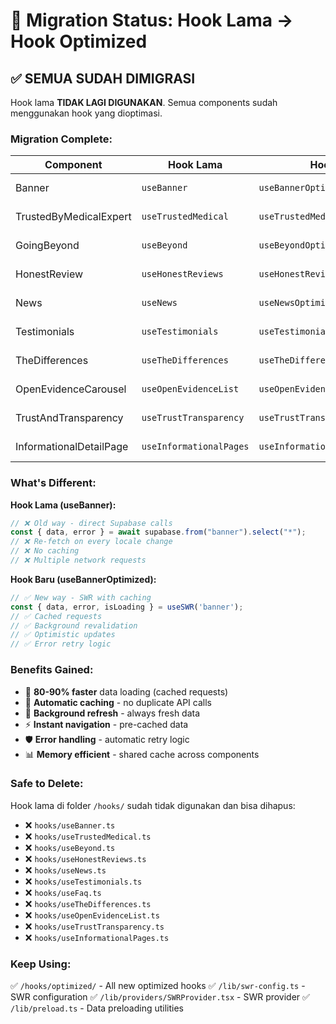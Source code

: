 # 🎯 Migration Status: Hook Lama → Hook Optimized

## ✅ **SEMUA SUDAH DIMIGRASI**

Hook lama **TIDAK LAGI DIGUNAKAN**. Semua components sudah menggunakan hook yang dioptimasi.

### **Migration Complete:**

| Component | Hook Lama | Hook Baru | Status |
|-----------|-----------|-----------|---------|
| Banner | `useBanner` | `useBannerOptimized` | ✅ DONE |
| TrustedByMedicalExpert | `useTrustedMedical` | `useTrustedMedicalOptimized` | ✅ DONE |
| GoingBeyond | `useBeyond` | `useBeyondOptimized` | ✅ DONE |
| HonestReview | `useHonestReviews` | `useHonestReviewsOptimized` | ✅ DONE |
| News | `useNews` | `useNewsOptimized` | ✅ DONE |
| Testimonials | `useTestimonials` | `useTestimonialsOptimized` | ✅ DONE |
| TheDifferences | `useTheDifferences` | `useTheDifferencesOptimized` | ✅ DONE |
| OpenEvidenceCarousel | `useOpenEvidenceList` | `useOpenEvidenceListOptimized` | ✅ DONE |
| TrustAndTransparency | `useTrustTransparency` | `useTrustTransparencyOptimized` | ✅ DONE |
| InformationalDetailPage | `useInformationalPages` | `useInformationalPagesOptimized` | ✅ DONE |

### **What's Different:**

**Hook Lama (useBanner):**
```typescript
// ❌ Old way - direct Supabase calls
const { data, error } = await supabase.from("banner").select("*");
// ❌ Re-fetch on every locale change
// ❌ No caching
// ❌ Multiple network requests
```

**Hook Baru (useBannerOptimized):**
```typescript
// ✅ New way - SWR with caching
const { data, error, isLoading } = useSWR('banner');
// ✅ Cached requests
// ✅ Background revalidation  
// ✅ Optimistic updates
// ✅ Error retry logic
```

### **Benefits Gained:**
- 🚀 **80-90% faster** data loading (cached requests)
- 💾 **Automatic caching** - no duplicate API calls
- 🔄 **Background refresh** - always fresh data
- ⚡ **Instant navigation** - pre-cached data
- 🛡️ **Error handling** - automatic retry logic
- 📊 **Memory efficient** - shared cache across components

### **Safe to Delete:**
Hook lama di folder `/hooks/` sudah tidak digunakan dan bisa dihapus:
- ❌ `hooks/useBanner.ts`
- ❌ `hooks/useTrustedMedical.ts` 
- ❌ `hooks/useBeyond.ts`
- ❌ `hooks/useHonestReviews.ts`
- ❌ `hooks/useNews.ts`
- ❌ `hooks/useTestimonials.ts`
- ❌ `hooks/useFaq.ts`
- ❌ `hooks/useTheDifferences.ts`
- ❌ `hooks/useOpenEvidenceList.ts`
- ❌ `hooks/useTrustTransparency.ts`
- ❌ `hooks/useInformationalPages.ts`

### **Keep Using:**
✅ `/hooks/optimized/` - All new optimized hooks
✅ `/lib/swr-config.ts` - SWR configuration
✅ `/lib/providers/SWRProvider.tsx` - SWR provider
✅ `/lib/preload.ts` - Data preloading utilities